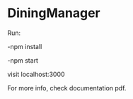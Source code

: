 # DiningManager

Run:

-npm install

-npm start

visit localhost:3000

For more info, check documentation pdf.  


